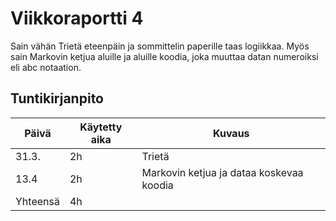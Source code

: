 # Viikkoraportti 4

Sain vähän Trietä eteenpäin ja sommittelin paperille taas logiikkaa. Myös sain Markovin ketjua aluille ja aluille koodia, joka muuttaa datan numeroiksi eli abc notaation.

## Tuntikirjanpito

| Päivä | Käytetty aika | Kuvaus |
| ----- | ------------- | ------ |
| 31.3.  | 2h            | Trietä |
| 13.4   | 2h            | Markovin ketjua ja dataa koskevaa koodia |
| Yhteensä | 4h         |        |


